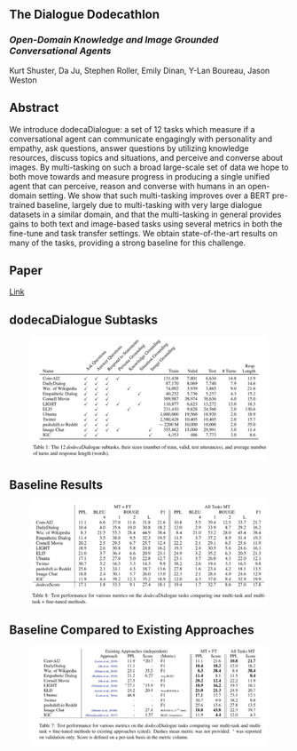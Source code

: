 ## The Dialogue Dodecathlon

### _Open-Domain Knowledge and Image Grounded Conversational Agents_

Kurt Shuster, Da Ju, Stephen Roller, Emily Dinan, Y-Lan Boureau, Jason Weston

## Abstract

We introduce  dodecaDialogue:  a set of 12 tasks which measure if a conversational agent can communicate
engagingly with personality and empathy, ask questions, answer questions by utilizing knowledge resources,
discuss topics and situations, and perceive and converse about images. By multi-tasking on such a broad
large-scale set of data we hope to both move towards and measure progress in producing a single unified agent
that can perceive, reason and converse with humans in an open-domain setting. We show that such multi-tasking
improves over a BERT pre-trained baseline, largely due to multi-tasking with very large dialogue datasets in
a similar domain, and that the multi-tasking in general provides gains to both text and image-based tasks using
several metrics in both the fine-tune and task transfer settings. We obtain state-of-the-art results on many
of the tasks, providing a strong baseline for this challenge.

## Paper

[Link](https://drive.google.com/open?id=1WFf5hqMdjJ9MaCU76lCUwNm5G6wWiX6y)

## dodecaDialogue Subtasks

<p align="center"><img width="85%" src="Tasks.png" /></p>

## Baseline Results

<p align="center"><img width="85%" src="Baseline.png" /></p>

## Baseline Compared to Existing Approaches

<p align="center"><img width="85%" src="Comparison.png" /></p>
